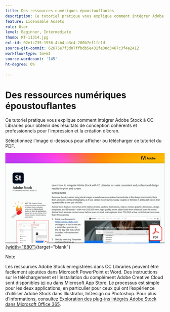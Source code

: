 ```yaml
---
title: Des ressources numériques époustouflantes
description: Ce tutoriel pratique vous explique comment intégrer Adobe Stock à CC Libraries pour obtenir des résultats de conception cohérents et professionnels pour l’impression et la création d’écran
feature: Licensable Assets
role: User
level: Beginner, Intermediate
thumb: KT-11314.jpg
exl-id: 02e1c735-1956-4cb4-a3c4-200b7ef1fc1d
source-git-commit: 62675e7f3d07ffbdb5e431fe30d3467c3f4a2412
workflow-type: tm+mt
source-wordcount: '145'
ht-degree: 0%

---
```


# Des ressources numériques époustouflantes

Ce tutoriel pratique vous explique comment intégrer Adobe Stock à CC Libraries pour obtenir des résultats de conception cohérents et professionnels pour l’impression et la création d’écran.

Sélectionnez l’image ci-dessous pour afficher ou télécharger ce tutoriel du PDF.

[![Image de la première page du tutoriel](assets/Stunningdigitalassets.png){width="680"}](assets/Stunning-Digital-Assets.pdf){target="blank"}

>[!NOTE]
>
>Les ressources Adobe Stock enregistrées dans CC Libraries peuvent être facilement ajoutées dans Microsoft PowerPoint et Word. Des instructions sur le téléchargement et l&#39;installation du complément Adobe Creative Cloud sont disponibles [ici](https://helpx.adobe.com/creative-cloud/help/libraries-addin-microsoft-office.html) ou dans Microsoft App Store. Le processus est simple pour les deux applications, en particulier pour ceux qui ont l’expérience d’utiliser Adobe Stock dans Illustrator, InDesign ou Photoshop. Pour plus d&#39;informations, consultez [Exploration des plug-ins intégrés Adobe Stock dans Microsoft Office 365](https://helpx.adobe.com/stock/help/microsoft-office-plug-ins.html).
